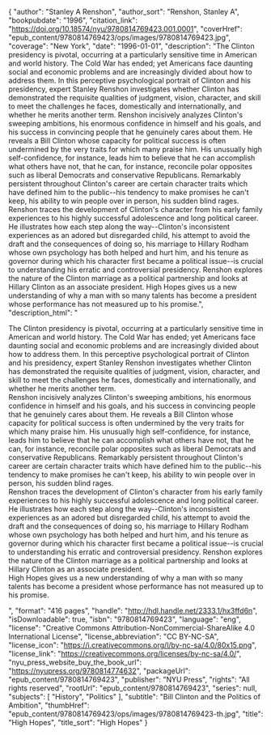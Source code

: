 {
  "author": "Stanley A Renshon",
  "author_sort": "Renshon, Stanley A",
  "bookpubdate": "1996",
  "citation_link": "https://doi.org/10.18574/nyu/9780814769423.001.0001",
  "coverHref": "epub_content/9780814769423/ops/images/9780814769423.jpg",
  "coverage": "New York",
  "date": "1996-01-01",
  "description": "The Clinton presidency is pivotal, occurring at a particularly sensitive time in American and world history. The Cold War has ended; yet Americans face daunting social and economic problems and are increasingly divided about how to address them. In this perceptive psychological portrait of Clinton and his presidency, expert Stanley Renshon investigates whether Clinton has demonstrated the requisite qualities of judgment, vision, character, and skill to meet the challenges he faces, domestically and internationally, and whether he merits another term. Renshon incisively analyzes Clinton's sweeping ambitions, his enormous confidence in himself and his goals, and his success in convincing people that he genuinely cares about them. He reveals a Bill Clinton whose capacity for political success is often undermined by the very traits for which many praise him. His unusually high self-confidence, for instance, leads him to believe that he can accomplish what others have not, that he can, for instance, reconcile polar opposites such as liberal Democrats and conservative Republicans. Remarkably persistent throughout Clinton's career are certain character traits which have defined him to the public--his tendency to make promises he can't keep, his ability to win people over in person, his sudden blind rages. Renshon traces the development of Clinton's character from his early family experiences to his highly successful adolescence and long political career. He illustrates how each step along the way--Clinton's inconsistent experiences as an adored but disregarded child, his attempt to avoid the draft and the consequences of doing so, his marriage to Hillary Rodham whose own psychology has both helped and hurt him, and his tenure as governor during which his character first became a political issue--is crucial to understanding his erratic and controversial presidency. Renshon explores the nature of the Clinton marriage as a political partnership and looks at Hillary Clinton as an associate president. High Hopes gives us a new understanding of why a man with so many talents has become a president whose performance has not measured up to his promise.",
  "description_html": "<p>The Clinton presidency is pivotal, occurring at a particularly sensitive time in American and world history. The Cold War has ended; yet Americans face daunting social and economic problems and are increasingly divided about how to address them. In this perceptive psychological portrait of Clinton and his presidency, expert Stanley Renshon investigates whether Clinton has demonstrated the requisite qualities of judgment, vision, character, and skill to meet the challenges he faces, domestically and internationally, and whether he merits another term.<br> Renshon incisively analyzes Clinton's sweeping ambitions, his enormous confidence in himself and his goals, and his success in convincing people that he genuinely cares about them. He reveals a Bill Clinton whose capacity for political success is often undermined by the very traits for which many praise him. His unusually high self-confidence, for instance, leads him to believe that he can accomplish what others have not, that he can, for instance, reconcile polar opposites such as liberal Democrats and conservative Republicans. Remarkably persistent throughout Clinton's career are certain character traits which have defined him to the public--his tendency to make promises he can't keep, his ability to win people over in person, his sudden blind rages.<br> Renshon traces the development of Clinton's character from his early family experiences to his highly successful adolescence and long political career. He illustrates how each step along the way--Clinton's inconsistent experiences as an adored but disregarded child, his attempt to avoid the draft and the consequences of doing so, his marriage to Hillary Rodham whose own psychology has both helped and hurt him, and his tenure as governor during which his character first became a political issue--is crucial to understanding his erratic and controversial presidency. Renshon explores the nature of the Clinton marriage as a political partnership and looks at Hillary Clinton as an associate president.<br> High Hopes gives us a new understanding of why a man with so many talents has become a president whose performance has not measured up to his promise.</p>",
  "format": "416 pages",
  "handle": "http://hdl.handle.net/2333.1/hx3ffd6n",
  "isDownloadable": true,
  "isbn": "9780814769423",
  "language": "eng",
  "license": "Creative Commons Attribution-NonCommercial-ShareAlike 4.0 International License",
  "license_abbreviation": "CC BY-NC-SA",
  "license_icon": "https://i.creativecommons.org/l/by-nc-sa/4.0/80x15.png",
  "license_link": "https://creativecommons.org/licenses/by-nc-sa/4.0/",
  "nyu_press_website_buy_the_book_url": "https://nyupress.org/9780814774632",
  "packageUrl": "epub_content/9780814769423",
  "publisher": "NYU Press",
  "rights": "All rights reserved",
  "rootUrl": "epub_content/9780814769423",
  "series": null,
  "subjects": [
    "History",
    "Politics"
  ],
  "subtitle": "Bill Clinton and the Politics of Ambition",
  "thumbHref": "epub_content/9780814769423/ops/images/9780814769423-th.jpg",
  "title": "High Hopes",
  "title_sort": "High Hopes"
}
